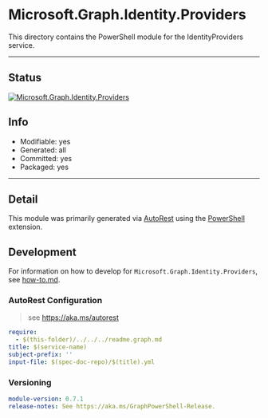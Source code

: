 <!-- region Generated -->
# Microsoft.Graph.Identity.Providers
This directory contains the PowerShell module for the IdentityProviders service.

---
## Status
[![Microsoft.Graph.Identity.Providers](https://img.shields.io/powershellgallery/v/Microsoft.Graph.Identity.Providers.svg?style=flat-square&label=Microsoft.Graph.Identity.Providers "Microsoft.Graph.Identity.Providers")](https://www.powershellgallery.com/packages/Microsoft.Graph.Identity.Providers/)

## Info
- Modifiable: yes
- Generated: all
- Committed: yes
- Packaged: yes

---
## Detail
This module was primarily generated via [AutoRest](https://github.com/Azure/autorest) using the [PowerShell](https://github.com/Azure/autorest.powershell) extension.

## Development
For information on how to develop for `Microsoft.Graph.Identity.Providers`, see [how-to.md](how-to.md).
<!-- endregion -->

### AutoRest Configuration

> see https://aka.ms/autorest

``` yaml
require:
  - $(this-folder)/../../../readme.graph.md
title: $(service-name)
subject-prefix: ''
input-file: $(spec-doc-repo)/$(title).yml
```
### Versioning

``` yaml
module-version: 0.7.1
release-notes: See https://aka.ms/GraphPowerShell-Release.
```
